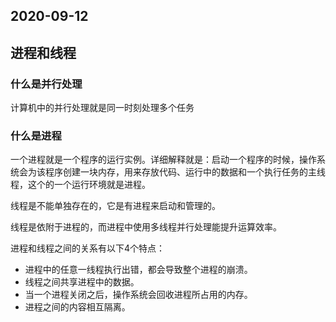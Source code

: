## 2020-09-12

## 进程和线程

### 什么是并行处理

计算机中的并行处理就是同一时刻处理多个任务


### 什么是进程

一个进程就是一个程序的运行实例。详细解释就是：启动一个程序的时候，操作系统会为该程序创建一块内存，用来存放代码、运行中的数据和一个执行任务的主线程，这个的一个运行环境就是进程。

线程是不能单独存在的，它是有进程来启动和管理的。

线程是依附于进程的，⽽进程中使⽤多线程并⾏处理能提升运算效率。

进程和线程之间的关系有以下4个特点：
- 进程中的任意⼀线程执⾏出错，都会导致整个进程的崩溃。
- 线程之间共享进程中的数据。
- 当⼀个进程关闭之后，操作系统会回收进程所占⽤的内存。
- 进程之间的内容相互隔离。